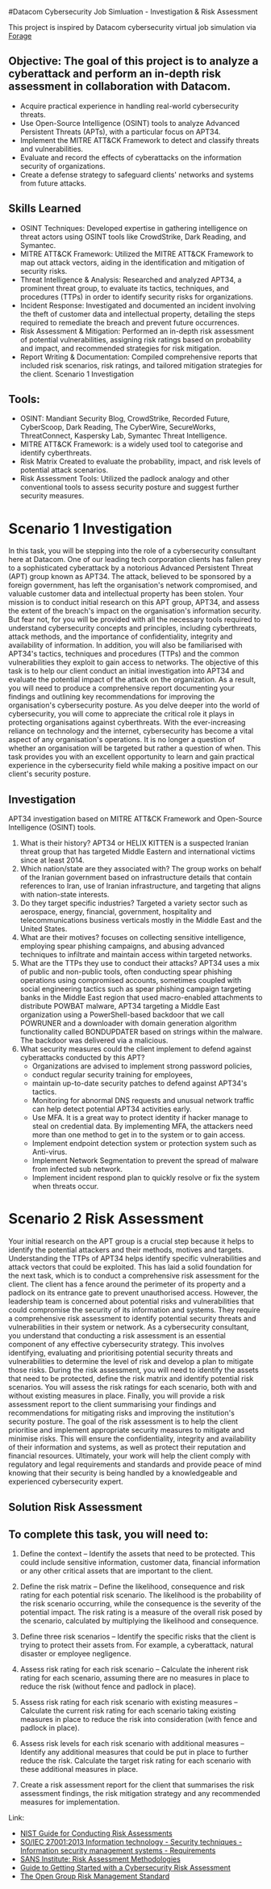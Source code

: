 #Datacom Cybersecurity Job Simluation - Investigation & Risk Assessment

This project is inspired by Datacom cybersecurity virtual job simulation via [Forage](https://www.theforage.com/simulations/datacom/cybersecurity-zm6d)

## Objective: The goal of this project is to analyze a cyberattack and perform an in-depth risk assessment in collaboration with Datacom.
- Acquire practical experience in handling real-world cybersecurity threats.
- Use Open-Source Intelligence (OSINT) tools to analyze Advanced Persistent Threats (APTs), with a particular focus on APT34.
- Implement the MITRE ATT&CK Framework to detect and classify threats and vulnerabilities.
- Evaluate and record the effects of cyberattacks on the information security of organizations.
- Create a defense strategy to safeguard clients' networks and systems from future attacks.

## Skills Learned
- OSINT Techniques: Developed expertise in gathering intelligence on threat actors using OSINT tools like CrowdStrike, Dark Reading, and Symantec.
- MITRE ATT&CK Framework: Utilized the MITRE ATT&CK Framework to map out attack vectors, aiding in the identification and mitigation of security risks.
- Threat Intelligence & Analysis: Researched and analyzed APT34, a prominent threat group, to evaluate its tactics, techniques, and procedures (TTPs) in order to identify security risks for organizations.
- Incident Response: Investigated and documented an incident involving the theft of customer data and intellectual property, detailing the steps required to remediate the breach and prevent future occurrences.
- Risk Assessment & Mitigation: Performed an in-depth risk assessment of potential vulnerabilities, assigning risk ratings based on probability and impact, and recommended strategies for risk mitigation.
- Report Writing & Documentation: Compiled comprehensive reports that included risk scenarios, risk ratings, and tailored mitigation strategies for the client.
Scenario 1 Investigation
## Tools:
- OSINT: Mandiant Security Blog, CrowdStrike, Recorded Future, CyberScoop, Dark Reading, The CyberWire, SecureWorks, ThreatConnect, Kaspersky Lab, Symantec Threat Intelligence.
- MITRE ATT&CK Framework: is a widely used tool to categorise and identify cyberthreats. 
- Risk Matrix Created to evaluate the probability, impact, and risk levels of potential attack scenarios.
- Risk Assessment Tools: Utilized the padlock analogy and other conventional tools to assess security posture and suggest further security measures.

# Scenario 1 Investigation

In this task, you will be stepping into the role of a cybersecurity consultant here at Datacom. One of our leading tech corporation clients has fallen prey to a sophisticated cyberattack by a notorious Advanced Persistent Threat (APT) group known as APT34. The attack, believed to be sponsored by a foreign government, has left the organisation's network compromised, and valuable customer data and intellectual property has been stolen.
Your mission is to conduct initial research on this APT group, APT34, and assess the extent of the breach's impact on the organisation's information security. But fear not, for you will be provided with all the necessary tools required to understand cybersecurity concepts and principles, including cyberthreats, attack methods, and the importance of confidentiality, integrity and availability of information. In addition, you will also be familiarised with APT34's tactics, techniques and procedures (TTPs) and the common vulnerabilities they exploit to gain access to networks.
The objective of this task is to help our client conduct an initial investigation into APT34 and evaluate the potential impact of the attack on the organization. As a result, you will need to produce a comprehensive report documenting your findings and outlining key recommendations for improving the organisation's cybersecurity posture.
As you delve deeper into the world of cybersecurity, you will come to appreciate the critical role it plays in protecting organisations against cyberthreats. With the ever-increasing reliance on technology and the internet, cybersecurity has become a vital aspect of any organisation's operations. It is no longer a question of whether an organisation will be targeted but rather a question of when. This task provides you with an excellent opportunity to learn and gain practical experience in the cybersecurity field while making a positive impact on our client's security posture.

## Investigation
APT34 investigation based on MITRE ATT&CK Framework and Open-Source Intelligence (OSINT) tools.
1.	What is their history?
APT34 or HELIX KITTEN is a suspected Iranian threat group that has targeted Middle Eastern and international victims since at least 2014.
2.	Which nation/state are they associated with?
The group works on behalf of the Iranian government based on infrastructure details that contain references to Iran, use of Iranian infrastructure, and targeting that aligns with nation-state interests.
3.	Do they target specific industries?
Targeted a variety sector such as aerospace, energy, financial, government, hospitality and telecommunications business verticals mostly in the Middle East and the United States.
4.	What are their motives?
focuses on collecting sensitive intelligence, employing spear phishing campaigns, and abusing advanced techniques to infiltrate and maintain access within targeted networks.
5.	What are the TTPs they use to conduct their attacks?
APT34 uses a mix of public and non-public tools, often conducting spear phishing operations using compromised accounts, sometimes coupled with social engineering tactics such as spear phishing campaign targeting banks in the Middle East region that used macro-enabled attachments to distribute POWBAT malware, APT34 targeting a Middle East organization using a PowerShell-based backdoor that we call POWRUNER and a downloader with domain generation algorithm functionality called BONDUPDATER based on strings within the malware. The backdoor was delivered via a malicious.
6.	What security measures could the client implement to defend against cyberattacks conducted by this APT?
    -	Organizations are advised to implement strong password policies,
    -	conduct regular security training for employees, 
    -	maintain up-to-date security patches to defend against APT34's tactics.
    -	Monitoring for abnormal DNS requests and unusual network traffic can help detect potential APT34 activities early.
    -	Use MFA. It is a great way to protect identity if hacker manage to steal on credential data. By implementing MFA, the attackers need more than one method to get in to the system or to gain access.
    -	Implement endpoint detection system or protection system such as Anti-virus.
    -	Implement Network Segmentation to prevent the spread of malware from infected sub network.
    -	Implement incident respond plan to quickly resolve or fix the system when threats occur.
  
# Scenario 2 Risk Assessment

Your initial research on the APT group is a crucial step because it helps to identify the potential attackers and their methods, motives and targets. Understanding the TTPs of APT34 helps identify specific vulnerabilities and attack vectors that could be exploited. 
This has laid a solid foundation for the next task, which is to conduct a comprehensive risk assessment for the client. The client has a fence around the perimeter of its property and a padlock on its entrance gate to prevent unauthorised access. However, the leadership team is concerned about potential risks and vulnerabilities that could compromise the security of its information and systems. They require a comprehensive risk assessment to identify potential security threats and vulnerabilities in their system or network.
As a cybersecurity consultant, you understand that conducting a risk assessment is an essential component of any effective cybersecurity strategy. This involves identifying, evaluating and prioritising potential security threats and vulnerabilities to determine the level of risk and develop a plan to mitigate those risks. During the risk assessment, you will need to identify the assets that need to be protected, define the risk matrix and identify potential risk scenarios. You will assess the risk ratings for each scenario, both with and without existing measures in place. Finally, you will provide a risk assessment report to the client summarising your findings and recommendations for mitigating risks and improving the institution's security posture.
The goal of the risk assessment is to help the client prioritise and implement appropriate security measures to mitigate and minimise risks. This will ensure the confidentiality, integrity and availability of their information and systems, as well as protect their reputation and financial resources. Ultimately, your work will help the client comply with regulatory and legal requirements and standards and provide peace of mind knowing that their security is being handled by a knowledgeable and experienced cybersecurity expert.

## Solution Risk Assessment


## To complete this task, you will need to:

1. Define the context – Identify the assets that need to be protected. This could include sensitive information, customer data, financial information or any other critical assets that are important to the client.

2. Define the risk matrix – Define the likelihood, consequence and risk rating for each potential risk scenario. The likelihood is the probability of the risk scenario occurring, while the consequence is the severity of the potential impact. The risk rating is a measure of the overall risk posed by the scenario, calculated by multiplying the likelihood and consequence.

3. Define three risk scenarios – Identify the specific risks that the client is trying to protect their assets from. For example, a cyberattack, natural disaster or employee negligence.

4. Assess risk rating for each risk scenario – Calculate the inherent risk rating for each scenario, assuming there are no measures in place to reduce the risk (without fence and padlock in place).

5. Assess risk rating for each risk scenario with existing measures – Calculate the current risk rating for each scenario taking existing measures in place to reduce the risk into consideration (with fence and padlock in place).

6. Assess risk levels for each risk scenario with additional measures – Identify any additional measures that could be put in place to further reduce the risk. Calculate the target risk rating for each scenario with these additional measures in place.

7. Create a risk assessment report for the client that summarises the risk assessment findings, the risk mitigation strategy and any recommended measures for implementation.

Link: 
- [NIST Guide for Conducting Risk Assessments](https://nvlpubs.nist.gov/nistpubs/Legacy/SP/nistspecialpublication800-30r1.pdf)
- [SO/IEC 27001:2013 Information technology - Security techniques - Information security management systems - Requirements](https://www.iso.org/standard/54534.html)
- [SANS Institute: Risk Assessment Methodologies](https://www.sans.org/reading-room/whitepapers/auditing/risk-assessment-methodologies-32)
- [Guide to Getting Started with a Cybersecurity Risk Assessment](https://www.cisa.gov/sites/default/files/video/22_1201_safecom_guide_to_cybersecurity_risk_assessment_508-r1.pdf)
- [The Open Group Risk Management Standard](https://www.opengroup.org/forum/security-forum-0/securityriskmanagement)
